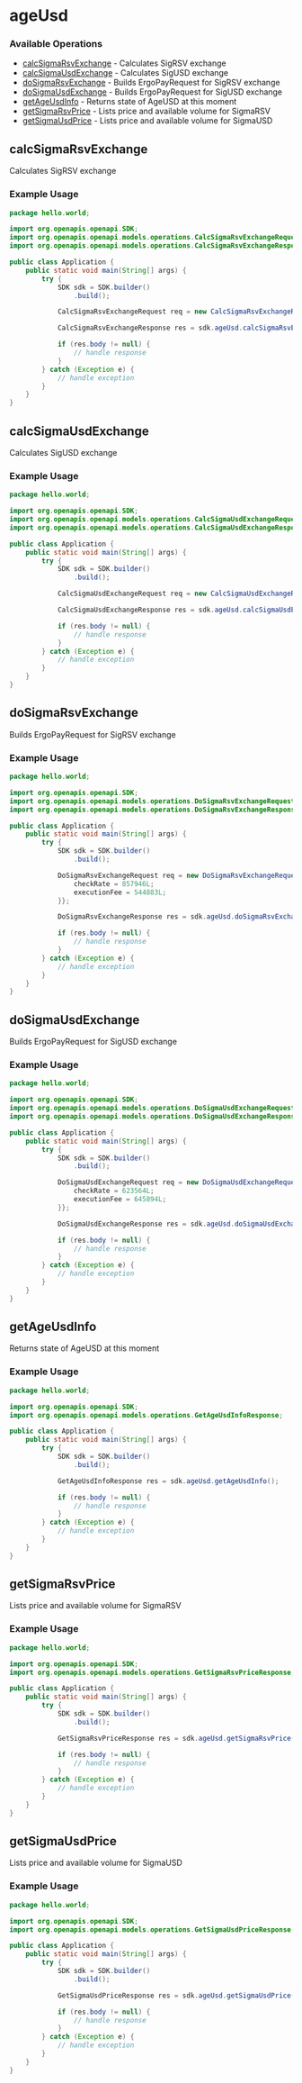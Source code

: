 # ageUsd

### Available Operations

* [calcSigmaRsvExchange](#calcsigmarsvexchange) - Calculates SigRSV exchange
* [calcSigmaUsdExchange](#calcsigmausdexchange) - Calculates SigUSD exchange
* [doSigmaRsvExchange](#dosigmarsvexchange) - Builds ErgoPayRequest for SigRSV exchange
* [doSigmaUsdExchange](#dosigmausdexchange) - Builds ErgoPayRequest for SigUSD exchange
* [getAgeUsdInfo](#getageusdinfo) - Returns state of AgeUSD at this moment
* [getSigmaRsvPrice](#getsigmarsvprice) - Lists price and available volume for SigmaRSV
* [getSigmaUsdPrice](#getsigmausdprice) - Lists price and available volume for SigmaUSD

## calcSigmaRsvExchange

Calculates SigRSV exchange

### Example Usage

```java
package hello.world;

import org.openapis.openapi.SDK;
import org.openapis.openapi.models.operations.CalcSigmaRsvExchangeRequest;
import org.openapis.openapi.models.operations.CalcSigmaRsvExchangeResponse;

public class Application {
    public static void main(String[] args) {
        try {
            SDK sdk = SDK.builder()
                .build();

            CalcSigmaRsvExchangeRequest req = new CalcSigmaRsvExchangeRequest(592845L);            

            CalcSigmaRsvExchangeResponse res = sdk.ageUsd.calcSigmaRsvExchange(req);

            if (res.body != null) {
                // handle response
            }
        } catch (Exception e) {
            // handle exception
        }
    }
}
```

## calcSigmaUsdExchange

Calculates SigUSD exchange

### Example Usage

```java
package hello.world;

import org.openapis.openapi.SDK;
import org.openapis.openapi.models.operations.CalcSigmaUsdExchangeRequest;
import org.openapis.openapi.models.operations.CalcSigmaUsdExchangeResponse;

public class Application {
    public static void main(String[] args) {
        try {
            SDK sdk = SDK.builder()
                .build();

            CalcSigmaUsdExchangeRequest req = new CalcSigmaUsdExchangeRequest(715190L);            

            CalcSigmaUsdExchangeResponse res = sdk.ageUsd.calcSigmaUsdExchange(req);

            if (res.body != null) {
                // handle response
            }
        } catch (Exception e) {
            // handle exception
        }
    }
}
```

## doSigmaRsvExchange

Builds ErgoPayRequest for SigRSV exchange

### Example Usage

```java
package hello.world;

import org.openapis.openapi.SDK;
import org.openapis.openapi.models.operations.DoSigmaRsvExchangeRequest;
import org.openapis.openapi.models.operations.DoSigmaRsvExchangeResponse;

public class Application {
    public static void main(String[] args) {
        try {
            SDK sdk = SDK.builder()
                .build();

            DoSigmaRsvExchangeRequest req = new DoSigmaRsvExchangeRequest("quibusdam", 602763L) {{
                checkRate = 857946L;
                executionFee = 544883L;
            }};            

            DoSigmaRsvExchangeResponse res = sdk.ageUsd.doSigmaRsvExchange(req);

            if (res.body != null) {
                // handle response
            }
        } catch (Exception e) {
            // handle exception
        }
    }
}
```

## doSigmaUsdExchange

Builds ErgoPayRequest for SigUSD exchange

### Example Usage

```java
package hello.world;

import org.openapis.openapi.SDK;
import org.openapis.openapi.models.operations.DoSigmaUsdExchangeRequest;
import org.openapis.openapi.models.operations.DoSigmaUsdExchangeResponse;

public class Application {
    public static void main(String[] args) {
        try {
            SDK sdk = SDK.builder()
                .build();

            DoSigmaUsdExchangeRequest req = new DoSigmaUsdExchangeRequest("illum", 423655L) {{
                checkRate = 623564L;
                executionFee = 645894L;
            }};            

            DoSigmaUsdExchangeResponse res = sdk.ageUsd.doSigmaUsdExchange(req);

            if (res.body != null) {
                // handle response
            }
        } catch (Exception e) {
            // handle exception
        }
    }
}
```

## getAgeUsdInfo

Returns state of AgeUSD at this moment

### Example Usage

```java
package hello.world;

import org.openapis.openapi.SDK;
import org.openapis.openapi.models.operations.GetAgeUsdInfoResponse;

public class Application {
    public static void main(String[] args) {
        try {
            SDK sdk = SDK.builder()
                .build();

            GetAgeUsdInfoResponse res = sdk.ageUsd.getAgeUsdInfo();

            if (res.body != null) {
                // handle response
            }
        } catch (Exception e) {
            // handle exception
        }
    }
}
```

## getSigmaRsvPrice

Lists price and available volume for SigmaRSV

### Example Usage

```java
package hello.world;

import org.openapis.openapi.SDK;
import org.openapis.openapi.models.operations.GetSigmaRsvPriceResponse;

public class Application {
    public static void main(String[] args) {
        try {
            SDK sdk = SDK.builder()
                .build();

            GetSigmaRsvPriceResponse res = sdk.ageUsd.getSigmaRsvPrice();

            if (res.body != null) {
                // handle response
            }
        } catch (Exception e) {
            // handle exception
        }
    }
}
```

## getSigmaUsdPrice

Lists price and available volume for SigmaUSD

### Example Usage

```java
package hello.world;

import org.openapis.openapi.SDK;
import org.openapis.openapi.models.operations.GetSigmaUsdPriceResponse;

public class Application {
    public static void main(String[] args) {
        try {
            SDK sdk = SDK.builder()
                .build();

            GetSigmaUsdPriceResponse res = sdk.ageUsd.getSigmaUsdPrice();

            if (res.body != null) {
                // handle response
            }
        } catch (Exception e) {
            // handle exception
        }
    }
}
```
